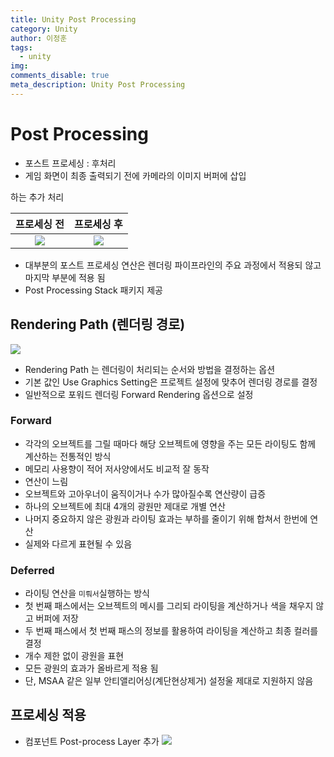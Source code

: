 ```yaml
---
title: Unity Post Processing
category: Unity
author: 이정훈
tags:
  - unity
img: 
comments_disable: true
meta_description: Unity Post Processing
---
```


# Post Processing

- 포스트 프로세싱 : 후처리
- 게임 화면이 최종 출력되기 전에 카메라의 이미지 버퍼에 삽입

하는 추가 처리

|프로세싱 전|프로세싱 후|
|:--:|:--:|
|![](https://i.imgur.com/x73veg3.jpg)|![](https://i.imgur.com/ron0pZd.jpg)|

- 대부분의 포스트 프로세싱 연산은 렌더링 파이프라인의 주요 과정에서 적용되 않고 마지막 부분에 적용 됨
- Post Processing Stack 패키지 제공


## Rendering Path (렌더링 경로)

![](https://i.imgur.com/aCsBwV2.png)

- Rendering Path 는 렌더링이 처리되는 순서와 방법을 결정하는 옵션
- 기본 값인 Use Graphics Setting은 프로젝트 설정에 맞추어 렌더링 경로를 결정
- 일반적으로 포워드 렌더링 Forward Rendering 옵션으로 설정

### Forward
- 각각의 오브젝트를 그릴 때마다 해당 오브젝트에 영향을 주는 모든 라이팅도 함께 계산하는 전통적인 방식
- 메모리 사용향이 적어 저사양에서도 비교적 잘 동작
- 연산이 느림
- 오브젝트와 고아우너이 움직이거나 수가 많아질수록 연산량이 급증
- 하나의 오브젝트에 최대 4개의 광원만 제대로 개별 연산
- 나머지 중요하지 않은 광원과 라이팅 효과는 부하를 줄이기 위해 합쳐서 한번에 연산
- 실제와 다르게 표현될 수 있음

### Deferred
- 라이팅 연산을 `미뤄서`실행하는 방식
- 첫 번째 패스에서는 오브젝트의 메시를 그리되 라이팅을 계산하거나 색을 채우지 않고 버퍼에 저장
- 두 번째 패스에서 첫 번째 패스의 정보를 활용하여 라이팅을 계산하고 최종 컬러를 결정
- 개수 제한 없이 광원을 표현
- 모든 광원의 효과가 올바르게 적용 됨
- 단, MSAA 같은 일부 안티앨리어싱(계단현상제거) 설정울 제대로 지원하지 않음

## 프로세싱 적용

- 컴포넌트 Post-process Layer 추가
![](https://i.imgur.com/YbFlMlI.png)
